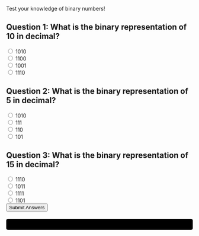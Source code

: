 <!-----
layout: page
title: Binary Quiz
permalink: /quiz/
--->
<html>
<head>
  <style>
    .progress-bar {
      width: 100%;
      height: 30px;
      margin-top: 20px;
      background: rgb(0, 0, 0);
      border-radius: 5px;
    }
  </style>
</head>
<body>
  <p>Test your knowledge of binary numbers!</p>
  <div id="quiz">
    <h2>Question 1: What is the binary representation of 10 in decimal?</h2>
    <input type="radio" name="q1" value="a"> 1010<br>
    <input type="radio" name="q1" value="b"> 1100<br>
    <input type="radio" name="q1" value="c"> 1001<br>
    <input type="radio" name="q1" value="d"> 1110<br>
    <h2>Question 2: What is the binary representation of 5 in decimal?</h2>
    <input type="radio" name="q2" value="a"> 1010<br>
    <input type="radio" name="q2" value="b"> 111<br>
    <input type="radio" name="q2" value="c"> 110<br>
    <input type="radio" name="q2" value="d"> 101<br>
    <h2>Question 3: What is the binary representation of 15 in decimal?</h2>
    <input type="radio" name="q3" value="a"> 1110<br>
    <input type="radio" name="q3" value="b"> 1011<br>
    <input type="radio" name="q3" value="c"> 1111<br>
    <input type="radio" name="q3" value="d"> 1101<br>
  </div>
  <button onclick="checkAnswers()">Submit Answers</button>
  <div class="progress-bar" id="progress-bar"></div>
  <script>
    let correctAnswers = 0;
    function checkAnswers() {
      const q1Answer = document.querySelector('input[name="q1"]:checked').value;
      const q2Answer = document.querySelector('input[name="q2"]:checked').value;
      const q3Answer = document.querySelector('input[name="q3"]:checked').value;
      if (q1Answer === 'a') {
        correctAnswers++;
      }
      if (q2Answer === 'd') {
        correctAnswers++;
      }
      if (q3Answer === 'c') {
        correctAnswers++;
      }
      const progressBar = document.getElementById('progress-bar');
      const totalQuestions = 3; // Update this if more questions are added
      const percentage = (correctAnswers / totalQuestions) * 100;
      progressBar.style.background = `rgb(${calculateRGB(percentage)})`;
      alert(`You got ${correctAnswers} out of ${totalQuestions} correct!`);
    }
    function calculateRGB(percentage) {
      let red = 255;
      let green = 255;
      let blue = 0;
      if (percentage > 50) {
        red = Math.floor(255 - ((percentage - 50) * 5.1));
      } else {
        green = Math.floor(percentage * 5.1);
      }
      return `${red}, ${green}, ${blue}`;
    }
  </script>
</body>
</html>